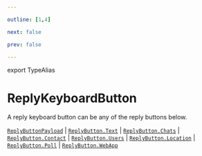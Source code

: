 ```yaml
---

outline: [1,4]

next: false

prev: false

---
```


export TypeAlias
# ReplyKeyboardButton

A reply keyboard button can be any of the reply buttons below.

[`ReplyButtonPayload`](../interfaces/ReplyButtonPayload.md) \| [`ReplyButton.Text`](../namespaces/ReplyButton/functions/Text.md) \| [`ReplyButton.Chats`](../namespaces/ReplyButton/functions/Chats.md) \| [`ReplyButton.Contact`](../namespaces/ReplyButton/functions/Contact.md) \| [`ReplyButton.Users`](../namespaces/ReplyButton/functions/Users.md) \| [`ReplyButton.Location`](../namespaces/ReplyButton/functions/Location.md) \| [`ReplyButton.Poll`](../namespaces/ReplyButton/functions/Poll.md) \| [`ReplyButton.WebApp`](../namespaces/ReplyButton/functions/WebApp.md)
